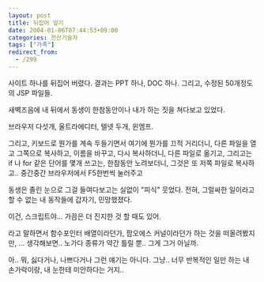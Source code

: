 ```yaml
---
layout: post
title: 뒤집어 엎기
date: 2004-01-06T07:44:53+09:00
categories: 전산기술자
tags: ["가족"]
redirect_from:
  - /299
---
```


사이트 하나를 뒤집어 버렸다. 결과는 PPT 하나, DOC 하나. 그리고, 수정된 50개정도의 JSP 파일들.

새벽즈음에 내 뒤에서 동생이 한참동안이나 내가 하는 짓을 쳐다보고 있었다.

브라우저 다섯개, 울트라에디터, 텔넷 두개, 윈엠프.

그리고, 키보드로 뭔가를 계속 두들기면서 여기에 뭔가를 끄적 거리더니, 다른 파일을 열고 그쪽으로 복사하고, 이름을 바꾸고, 다시 복사하더니, 다른 파일로 옮기고, 그리고는 if 나 for 같은 단어를 몇개 쓰고는, 한참동안 노려보더니, 그것은 또 저쪽 파일로 복사하고.. 중간중간 브라우저에서 F5한번씩 눌러주고

동생은 졸린 눈으로 그걸 들여다보고는 실없이 "피식" 웃었다. 전혀, 그럴싸한 일이라고 할 수 없는 내 동작들에 갑자기, 민망했졌다.

이건, 스크립트야... 가끔은 더 진지한 것 할 때도 있어.

라고 말하면서 함수포인터 배열이라던가, 팜오에스 커널이라던가 하는 것을 떠올려봤지만, ... 생각해보면.. 노가다 종류가 약간 틀릴 뿐.. 그게 그거 아닐까.

아.. 뭐, 싫다거나, 나쁘다거나 그런 얘기는 아니다. 그냥.. 너무 반복적인 일만 하는 내 손가락이랑, 내 눈한테 미안하다는 거지..
